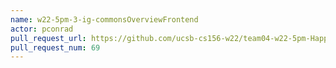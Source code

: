 ```yaml
---
name: w22-5pm-3-ig-commonsOverviewFrontend
actor: pconrad
pull_request_url: https://github.com/ucsb-cs156-w22/team04-w22-5pm-HappyCows/pull/69
pull_request_num: 69
---
```

